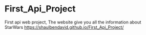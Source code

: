 # First_Api_Project
First api web project, The website give you all the information about StarWars
https://shaulbendavid.github.io/First_Api_Project/
